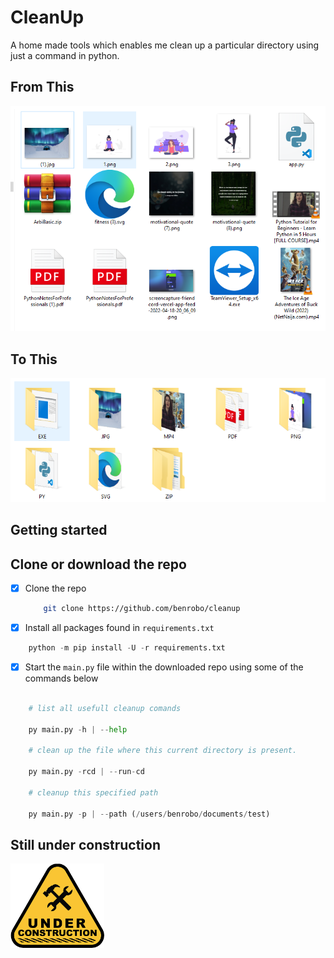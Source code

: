 # CleanUp
A home made tools which enables me clean up a particular directory using just a command in python.

## From This

<img src="https://raw.githubusercontent.com/Benrobo/cleanup/master/screenshot/cleanup1.PNG">

## To This

<img src="https://raw.githubusercontent.com/Benrobo/cleanup/master/screenshot/clean2.PNG">


## Getting started

## Clone or download the repo

- [x] Clone the repo

    ```bash 
        git clone https://github.com/benrobo/cleanup
    ```
- [x] Install all packages found in `requirements.txt`

```py
    python -m pip install -U -r requirements.txt
```

- [x] Start the `main.py` file within the downloaded repo using some of the commands below

```py

    # list all usefull cleanup comands 

    py main.py -h | --help

    # clean up the file where this current directory is present.

    py main.py -rcd | --run-cd
    
    # cleanup this specified path

    py main.py -p | --path (/users/benrobo/documents/test)

```


## Still under construction

<img src="https://raw.githubusercontent.com/Benrobo/cleanup/master/screenshot/cont.png" width="150">